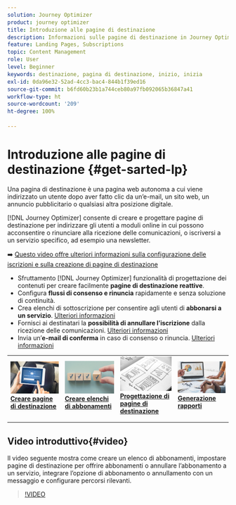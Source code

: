 ```yaml
---
solution: Journey Optimizer
product: journey optimizer
title: Introduzione alle pagine di destinazione
description: Informazioni sulle pagine di destinazione in Journey Optimizer
feature: Landing Pages, Subscriptions
topic: Content Management
role: User
level: Beginner
keywords: destinazione, pagina di destinazione, inizio, inizia
exl-id: 0da96e32-52ad-4cc3-bac4-844b1f39ed16
source-git-commit: b6fd60b23b1a744ceb80a97fb092065b36847a41
workflow-type: ht
source-wordcount: '209'
ht-degree: 100%

---
```


# Introduzione alle pagine di destinazione {#get-sarted-lp}

Una pagina di destinazione è una pagina web autonoma a cui viene indirizzato un utente dopo aver fatto clic da un’e-mail, un sito web, un annuncio pubblicitario o qualsiasi altra posizione digitale.

[!DNL Journey Optimizer] consente di creare e progettare pagine di destinazione per indirizzare gli utenti a moduli online in cui possono acconsentire o rinunciare alla ricezione delle comunicazioni, o iscriversi a un servizio specifico, ad esempio una newsletter.

➡️ [Questo video offre ulteriori informazioni sulla configurazione delle iscrizioni e sulla creazione di pagine di destinazione](#video)

* Sfruttamento [!DNL Journey Optimizer] funzionalità di progettazione dei contenuti per creare facilmente **pagine di destinazione reattive**.
* Configura **flussi di consenso e rinuncia** rapidamente e senza soluzione di continuità.
* Crea elenchi di sottoscrizione per consentire agli utenti di **abbonarsi a un servizio**. [Ulteriori informazioni](lp-use-cases.md#subscription-to-a-service)
* Fornisci ai destinatari la **possibilità di annullare l’iscrizione** dalla ricezione delle comunicazioni. [Ulteriori informazioni](lp-use-cases.md#opt-out)
* Invia un’**e-mail di conferma** in caso di consenso o rinuncia. [Ulteriori informazioni](lp-use-cases.md#send-confirmation-email)

<table style="table-layout:fixed"><tr style="border: 0;">
<td>
<a href="create-lp.md">
<img alt="Lead" src="../assets/do-not-localize/lp-subscription.jpeg">
</a>
<div><a href="create-lp.md"><strong>Creare pagine di destinazione</strong>
</div>
<p>
</td>
<td>
<a href="subscription-list.md">
<img alt="Non frequente" src="../assets/do-not-localize/lp-list.jpg">
</a>
<div>
<a href="subscription-list.md"><strong>Creare elenchi di abbonamenti</strong></a>
</div>
<p></td>
<td>
<a href="design-lp.md">
<img alt="Convalida" src="../assets/do-not-localize/lp-design.jpg">
</a>
<div>
<a href="design-lp.md"><strong>Progettazione di pagine di destinazione</strong></a>
</div>
<p>
</td>
<td>
<a href="../reports/lp-report-live.md">
<img alt="Convalida" src="../assets/do-not-localize/lp-reporting.jpg">
</a>
<div>
<a href="../reports/lp-report-live.md"><strong>Generazione rapporti</strong></a>
</div>
<p>
</td>
</tr></table>

## Video introduttivo{#video}

Il video seguente mostra come creare un elenco di abbonamenti, impostare pagine di destinazione per offrire abbonamenti o annullare l’abbonamento a un servizio, integrare l’opzione di abbonamento o annullamento con un messaggio e configurare percorsi rilevanti.

>[!VIDEO](https://video.tv.adobe.com/v/341280?quality=12&learn=on)